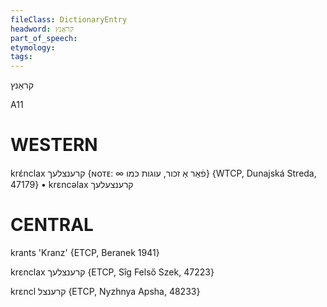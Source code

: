 ```yaml
---
fileClass: DictionaryEntry
headword: קראַנץ
part_of_speech: 
etymology: 
tags: 
---
```

קראַנץ

A11

WESTERN
========

krɛ́nclax קרענצלעך {ɴᴏᴛᴇ: ∞ פֿאַר אַ זכור, עוגות כּמו} {WTCP, Dunajská Streda, 47179}
	•	krɛncəlax קרענצעלעך

CENTRAL
========

krants 'Kranz' {ETCP, Beranek 1941}

krɛnclax קרענצלעך {ETCP, Sîg Felső Szek, 47223}

krɛncl קרענצל {ETCP, Nyzhnya Apsha, 48233}
